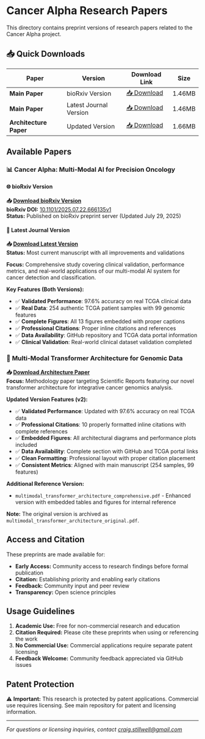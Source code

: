 # Cancer Alpha Research Papers

This directory contains preprint versions of research papers related to the Cancer Alpha project.

## 📥 **Quick Downloads**

| Paper | Version | Download Link | Size |
|-------|---------|---------------|------|
| **Main Paper** | bioRxiv Version | [📥 Download](cancer_alpha_main_paper_biorxiv.pdf) | 1.46MB |
| **Main Paper** | Latest Journal Version | [📥 Download](cancer_alpha_main_paper_latest.pdf) | 1.46MB |
| **Architecture Paper** | Updated Version | [📥 Download](multimodal_transformer_architecture_corrected.pdf) | 1.66MB |

## Available Papers

### 📊 **Cancer Alpha: Multi-Modal AI for Precision Oncology**

#### 🌐 **bioRxiv Version**
**📥 [Download bioRxiv Version](cancer_alpha_main_paper_biorxiv.pdf)**  
**bioRxiv DOI:** [10.1101/2025.07.22.666135v1](https://www.biorxiv.org/content/10.1101/2025.07.22.666135v1)  
**Status:** Published on bioRxiv preprint server (Updated July 29, 2025)

#### 📄 **Latest Journal Version**
**📥 [Download Latest Version](cancer_alpha_main_paper_latest.pdf)**  
**Status:** Most current manuscript with all improvements and validations

**Focus:** Comprehensive study covering clinical validation, performance metrics, and real-world applications of our multi-modal AI system for cancer detection and classification.

**Key Features (Both Versions):**
- ✅ **Validated Performance**: 97.6% accuracy on real TCGA clinical data
- ✅ **Real Data**: 254 authentic TCGA patient samples with 99 genomic features
- ✅ **Complete Figures**: All 13 figures embedded with proper captions
- ✅ **Professional Citations**: Proper inline citations and references
- ✅ **Data Availability**: GitHub repository and TCGA data portal information
- ✅ **Clinical Validation**: Real-world clinical dataset validation completed

### 🤖 **Multi-Modal Transformer Architecture for Genomic Data**
**📥 [Download Architecture Paper](multimodal_transformer_architecture_corrected.pdf)**  
**Focus:** Methodology paper targeting Scientific Reports featuring our novel transformer architecture for integrative cancer genomics analysis.

**Updated Version Features (v2):**
- ✅ **Validated Performance**: Updated with 97.6% accuracy on real TCGA data
- ✅ **Professional Citations**: 10 properly formatted inline citations with complete references
- ✅ **Embedded Figures**: All architectural diagrams and performance plots included
- ✅ **Data Availability**: Complete section with GitHub and TCGA portal links
- ✅ **Clean Formatting**: Professional layout with proper citation placement
- ✅ **Consistent Metrics**: Aligned with main manuscript (254 samples, 99 features)

**Additional Reference Version:**
- `multimodal_transformer_architecture_comprehensive.pdf` - Enhanced version with embedded tables and figures for internal reference

**Note:** The original version is archived as `multimodal_transformer_architecture_original.pdf`.

## Access and Citation

These preprints are made available for:
- **Early Access:** Community access to research findings before formal publication
- **Citation:** Establishing priority and enabling early citations
- **Feedback:** Community input and peer review
- **Transparency:** Open science principles

## Usage Guidelines

1. **Academic Use:** Free for non-commercial research and education
2. **Citation Required:** Please cite these preprints when using or referencing the work
3. **No Commercial Use:** Commercial applications require separate patent licensing
4. **Feedback Welcome:** Community feedback appreciated via GitHub issues

## Patent Protection

⚠️ **Important:** This research is protected by patent applications. Commercial use requires licensing. See main repository for patent and licensing information.

---

*For questions or licensing inquiries, contact craig.stillwell@gmail.com*
